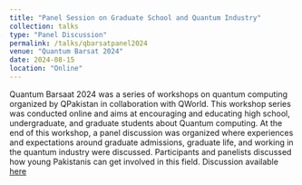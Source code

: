 ```yaml
---
title: "Panel Session on Graduate School and Quantum Industry"
collection: talks
type: "Panel Discussion"
permalink: /talks/qbarsatpanel2024
venue: "Quantum Barsat 2024"
date: 2024-08-15
location: "Online"
---
```

Quantum Barsaat 2024 was a series of workshops on quantum computing organized by QPakistan in collaboration with QWorld. 
This workshop series was conducted online and aims at encouraging and educating high school, undergraduate, and graduate students about Quantum computing. 
At the end of this workshop, a panel discussion was organized where experiences and expectations around graduate admissions, graduate life, and working in the quantum industry were discussed.
Participants and panelists discussed how young Pakistanis can get involved in this field.
Discussion available [here](https://www.youtube.com/watch?v=iu_RvGf22lU&list=PLzwVBI2OzmEzOp8OAdhY5n1QCpR0M9mvo&index=14)
